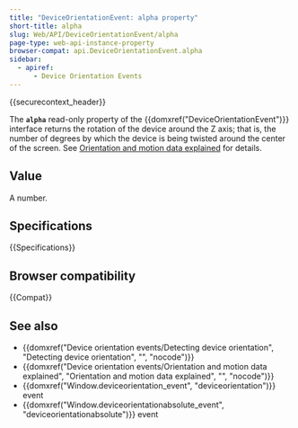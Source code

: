 ```yaml
---
title: "DeviceOrientationEvent: alpha property"
short-title: alpha
slug: Web/API/DeviceOrientationEvent/alpha
page-type: web-api-instance-property
browser-compat: api.DeviceOrientationEvent.alpha
sidebar:
  - apiref:
      - Device Orientation Events
---
```


{{securecontext_header}}

The **`alpha`** read-only property of the {{domxref("DeviceOrientationEvent")}} interface returns the rotation of the device around the Z axis; that is, the number of degrees by
which the device is being twisted around the center of the screen.
See [Orientation and motion data explained](/en-US/docs/Web/API/Device_orientation_events/Orientation_and_motion_data_explained) for details.

## Value

A number.

## Specifications

{{Specifications}}

## Browser compatibility

{{Compat}}

## See also

- {{domxref("Device orientation events/Detecting device orientation", "Detecting device orientation", "", "nocode")}}
- {{domxref("Device orientation events/Orientation and motion data explained", "Orientation and motion data explained", "", "nocode")}}
- {{domxref("Window.deviceorientation_event", "deviceorientation")}} event
- {{domxref("Window.deviceorientationabsolute_event", "deviceorientationabsolute")}} event
